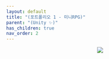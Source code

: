 ```yaml
---
layout: default
title: "(포트폴리오 1 - 미니RPG)"
parent: "(Unity ✨)"
has_children: true
nav_order: 2
---
```


<p align="center">
  <img src="https://taehyungs-programming-blog.github.io/blog/assets/images/unity/portfolio-1/p1-0-1.gif"/>
</p>